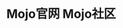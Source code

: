 ---
layout: home
title: "Mojo官网  Mojo社区"
hero:
  title: "Mojo官网"
  name: "Mojo"
  text: "AI开发人员的编程语言"
  tagline: Mojo 将 Python 的可用性与 C 的性能相结合，解锁了 AI 硬件无与伦比的可编程性和 AI 模型的可扩展性。
  actions:
    - theme: brand
      text: 阅读文档
      link: /docs/manual/index
    - theme: alt
      text: 开发者社区
      link: https://dev.mojocn.org
    - theme: alt
      text: 加入群聊
      link: /docs/chat
    - theme: alt
      text: 赞助我们
      link: /docs/sponsor

  image:
    src: /img/mojofire.png
    alt: mojo

features:
  - icon: 🎉
    title: 实用性和可编程性
    details: 用一种语言写下所有内容，使用Python或者直接操作底层硬件，编写与各种低级AI硬件交互的程序，无需C++或CUDA。。

  - icon: ⚡
    title: 提升Python性能
    details: 充分利用硬件的全部性能，包括多个核心、矢量单元和特殊加速器单元，使用全球最先进的编译器和异构运行时。实现与C++和CUDA相媲美的性能。

  - icon: ✨
    title: 访问整个Python生态系统
    details: 与Python生态系统实现真正的互操作性，无缝地混合使用诸如Numpy和Matplotlib等任意库与您的自定义代码和Mojo代码。
---